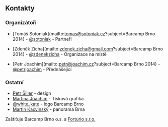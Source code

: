 Kontakty
--------
### Organizátoři
 - [Tomáš Sotoniak](mailto:tomas@sotoniak.cz?subject=Barcamp Brno 2014) - [@sotoniak](http://twitter.com/sotoniak) - Partneři
  - [Zdeněk Zicha](mailto:zdenek.zicha@gmail.com?subject=Barcamp Brno 2014) - [@zdenekzicha](http://twitter.com/zdenekzicha) - Organizace na místě

 - [Petr Joachim](mailto:petr@joachim.cz?subject=Barcamp Brno 2014) - [@petrjoachim](http://twitter.com/petrjoachim) - Přednášející

### Ostatní
 - [Petr Šiller](http://petrsiller.cz/) - design
 - [Martina Joachim](http://www.twitter.com/mysulemys) - Tisková grafika.
 - [@white_kate](http://www.twitter.com/white_kate) - logo Barcamp Brno
 - [Martin Kacvinský](http://kaco.sk) - panorama Brna


Zaštiťuje Barcamp Brno o.s. a [Forturio s.r.o.](http://www.forturio.cz/)
